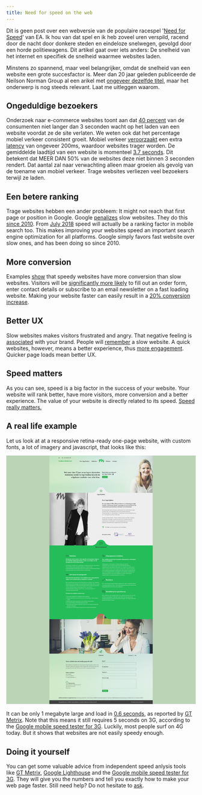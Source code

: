 ```yaml
---
title: Need for speed on the web
---
```


Dit is geen post over een webversie van de populaire racespel '[Need for Speed](https://en.wikipedia.org/wiki/Need_for_Speed)' van EA. Ik hou van dat spel en ik heb zoveel uren verspild, racend door de nacht door donkere steden en eindeloze snelwegen, gevolgd door een horde politiewagens. Dit artikel gaat over iets anders: De snelheid van het internet en specifiek de snelheid waarmee websites laden. 

Minstens zo spannend, maar veel belangrijker, omdat de snelheid van een website een grote succesfactor is. Meer dan 20 jaar geleden publiceerde de Neilson Norman Group al een arikel met [ongeveer dezelfde titel](https://www.nngroup.com/articles/the-need-for-speed/), maar het onderwerp is nog steeds relevant. Laat me uitleggen waarom.

## Ongeduldige bezoekers

Onderzoek naar e-commerce websites toont aan dat [40 percent](https://blog.kissmetrics.com/seo-for-ecommerce-websites/) van de consumenten niet langer dan 3 seconden wacht op het laden van een website voordat ze de site verlaten. We weten ook dat het percentage mobiel verkeer consistent groeit. Mobiel verkeer [veroorzaakt](https://phabricator.wikimedia.org/phame/live/7/post/83/measuring_wikipedia_page_load_times/) een extra [latency](https://www.techopedia.com/definition/8553/network-latency) van ongeveer 200ms, waardoor websites trager worden. De gemiddelde laadtijd van een website is momenteel [3.7 seconds](https://research.hubspot.com/reports/does-your-website-make-the-grade). Dit betekent dat MEER DAN 50% van de websites deze niet binnen 3 seconden rendert. Dat aantal zal naar verwachting alleen maar groeien als gevolg van de toename van mobiel verkeer. Trage websites verliezen veel bezoekers terwijl ze laden.

## Een betere ranking

Trage websites hebben een ander probleem: It might not reach that first page or position in Google. Google [penalizes](https://yoast.com/site-speed-tools-suggestions/) slow websites. They do this [since 2010](https://searchengineland.com/google-says-page-speed-ranking-factor-use-mobile-page-speed-mobile-sites-upcoming-months-250874). From [July 2018](https://searchengineland.com/google-speed-update-page-speed-will-become-ranking-factor-mobile-search-289904) speed will actually be a ranking factor in mobile search too. This makes improving your websites speed an important search engine optimization for all platforms. Google simply favors fast website over slow ones, and has been doing so since 2010.

## More conversion

Examples [show](https://blog.hubspot.com/marketing/page-load-time-conversion-rates) that speedy websites have more conversion than slow websites. Visitors will be [significantly more likely](https://blog.radware.com/applicationdelivery/wpo/2014/04/web-page-speed-affect-conversions-infographic/) to fill out an order form, enter contact details or subscribe to an email newsletter on a fast loading website. Making your website faster can easily result in a [20% conversion increase](http://www.webperformancetoday.com/2010/07/01/the-best-graphs-of-velocity/). 

## Better UX

Slow websites makes visitors frustrated and angry. That negative feeling is [associated](https://velocitize.com/2017/03/27/how-site-speed-impacts-your-seo-and-ux/) with your brand. People will [remember](https://www.nngroup.com/articles/website-response-times/) a slow website. A quick websites, however, means a better experience, thus [more engagement](https://www.nngroup.com/articles/website-response-times/). Quicker page loads mean better UX. 

## Speed matters

As you can see, speed is a big factor in the success of your website. Your website will rank better, have more visitors, more conversion and a better experience. The value of your website is directly related to its speed. [Speed really matters.](https://www.youtube.com/watch/OlbJKOWEPEM)

## A real life example

Let us look at at a responsive retina-ready one-page website, with custom fonts, a lot of imagery and javascript, that looks like this:

![](/uploads/speedexample.jpg)

It can be only 1 megabyte large and load in [0.6 seconds](https://gtmetrix.com/reports/pink-fjord.cloudvent.net/trXljyaE), as reported by [GT Metrix](https://gtmetrix.com/). Note that this means it still requires 5 seconds on 3G, according to the [Google mobile speed tester for 3G](https://testmysite.withgoogle.com/intl/gb-int). Luckily, most people surf on 4G today. But it shows that websites are not easily speedy enough.

## Doing it yourself

You can get some valuable advice from independent speed anlysis tools like [GT Metrix](https://gtmetrix.com/), [Google Lighthouse](https://developers.google.com/web/tools/lighthouse/) and the [Google mobile speed tester for 3G](https://testmysite.withgoogle.com/intl/gb-int). They will give you the numbers and tell you exactly how to make your web page faster. Still need help? Do not hesitate to [ask](/contact).
